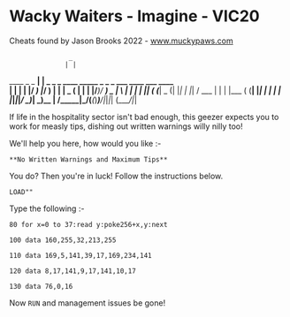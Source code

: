 # Wacky Waiters - Imagine - VIC20

Cheats found by Jason Brooks 2022 - www.muckypaws.com

                   _                                                  
                  | |                                                  
 ____  _   _  ____| |  _ _   _ ____  _____ _ _ _  ___  ____ ___  ____  
|    \| | | |/ ___) |_/ ) | | |  _ \(____ | | | |/___)/ ___) _ \|    \ 
| | | | |_| ( (___|  _ (| |_| | |_| / ___ | | | |___ ( (__| |_| | | | |
|_|_|_|____/ \____)_| \_)\__  |  __/\_____|\___/(___(_)____)___/|_|_|_|
                        (____/|_|                                      

If life in the hospitality sector isn't bad enough, this geezer expects you to work for measly tips, dishing out written warnings willy nilly too!

We'll help you here, how would you like :-

	**No Written Warnings and Maximum Tips** 
	
You do? Then you're in luck! Follow the instructions below.

`LOAD""`

Type the following :-

`80 for x=0 to 37:read y:poke256+x,y:next`

`100 data 160,255,32,213,255`

`110 data 169,5,141,39,17,169,234,141`

`120 data 8,17,141,9,17,141,10,17`

`130 data 76,0,16`

Now `RUN` and management issues be gone!